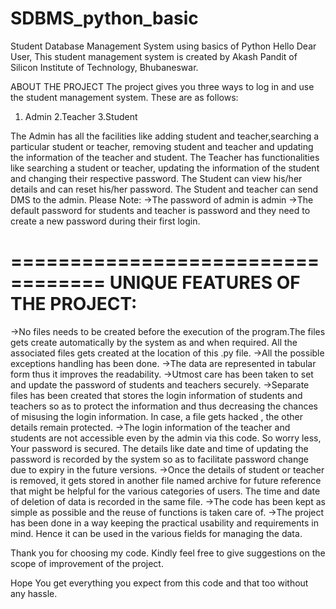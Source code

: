 # SDBMS_python_basic
Student Database Management System using basics of Python
Hello Dear User,
This student management system is created by Akash Pandit of Silicon Institute of Technology, Bhubaneswar.

ABOUT THE PROJECT
The project gives you three ways to log in and use the student management system.
These are as follows:
1. Admin        2.Teacher       3.Student

The Admin has all the facilities like adding student and teacher,searching a particular student or teacher,
 removing student and teacher and updating the information of the teacher and student.
The Teacher has functionalities like searching a student or teacher, updating the information of the student
and changing their respective password.
The Student can view his/her details and can reset his/her password.
The Student and teacher can send DMS to the admin.
Please Note:
->The password of admin is admin
->The default password for students and teacher is password and they need to create a new password during their first login.

==================================
UNIQUE FEATURES OF THE PROJECT:
==================================

->No files needs to be created before the execution of the program.The files gets create automatically by the system as and when required.
  All the associated files gets created at the location of this .py file.
->All the possible exceptions handling has been done.
->The data are represented in tabular form thus it improves the readability.
->Utmost care has been taken to set and update the password of students and teachers securely.
->Separate files has been created that stores the login information of students and teachers so as to protect the information and thus decreasing the chances of misusing the login information.
  In case, a file gets hacked , the other details remain protected.
->The login information of the teacher and students are not accessible even by the admin via this code. So worry less, Your password is secured.
  The details like date and time of updating the password is recorded by the system so as to facilitate password change due to expiry in the future versions.
->Once the details of student or teacher is removed, it gets stored in another file named archive for future reference that might be helpful for the various categories of users.
  The time and date of deletion of data is recorded in the same file.
->The code has been kept as simple as possible and the reuse of functions is taken care of.
->The project has been done in a way keeping the practical usability and requirements in mind.
  Hence it can be used in the various fields for managing the data.

Thank you for choosing my code. Kindly feel free to give suggestions on the scope of improvement of the project.

Hope You get everything you expect from this code and that too without any hassle.
